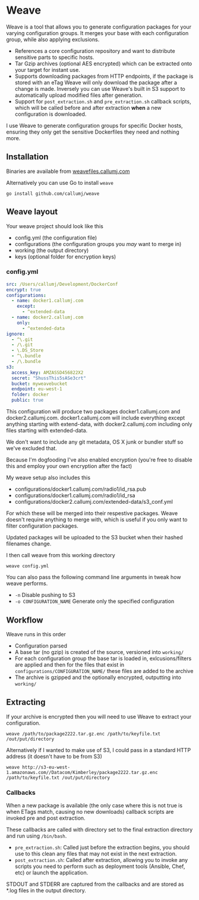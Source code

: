 # Weave

Weave is a tool that allows you to generate configuration packages for your varying configuration groups. It merges your base with each configuration group, while also applying exclusions.

* References a core configuration repository and want to distribute sensitive parts to specific hosts.
* Tar Gzip archives (optional AES encrypted) which can be extracted onto your target for instant use.
* Supports downloading packages from HTTP endpoints, if the package is stored with an eTag Weave will only download the package after a change is made. Inversely you can use Weave's built in S3 support to automatically upload modified files after generation.
* Support for `post_extraction.sh` and `pre_extraction.sh` callback scripts, which will be called before and after extraction **when** a new configuration is downloaded.

I use Weave to generate configuration groups for specific Docker hosts, ensuring they only get the sensitive Dockerfiles they need and nothing more.

## Installation

Binaries are available from [weavefiles.callumj.com](http://weavefiles.callumj.com/)

Alternatively you can use Go to install `weave`

```
go install github.com/callumj/weave
```

## Weave layout

Your weave project should look like this

* config.yml (the configuration file)
* configurations (the configuration groups you *may* want to merge in)
* working (the output directory)
* keys (optional folder for encryption keys)

### config.yml

```yaml
src: /Users/callumj/Development/DockerConf
encrypt: true
configurations:
  - name: docker1.callumj.com
    except:
      - ^extended-data
  - name: docker2.callumj.com
    only:
      - ^extended-data
ignore:
  - ^\.git
  - /\.git
  - \.DS_Store
  - ^\.bundle
  - /\.bundle
s3:
  access_key: AMZASSD456822X2
  secret: "ShussThis5sASe3crt"
  bucket: myweavebucket
  endpoint: eu-west-1
  folder: docker
  public: true
```

This configuration will produce two packages docker1.callumj.com and docker2.callumj.com. docker1.callumj.com will include everything except anything starting with extend-data, with docker2.callumj.com including only files starting with extended-data.

We don't want to include any git metadata, OS X junk or bundler stuff so we've excluded that.

Because I'm dogfooding I've also enabled encryption (you're free to disable this and employ your own encryption after the fact)

My weave setup also includes this

* configurations/docker1.callumj.com/radio1/id_rsa.pub
* configurations/docker1.callumj.com/radio1/id_rsa
* configurations/docker2.callumj.com/extended-data/s3_conf.yml

For which these will be merged into their respestive packages. Weave doesn't require anything to merge with, which is useful if you only want to filter configuration packages.

Updated packages will be uploaded to the S3 bucket when their hashed filenames change.

I then call weave from this working directory

```
weave config.yml
```

You can also pass the following command line arguments in tweak how weave performs.

* `-n` Disable pushing to S3
* `-o CONFIGURATION_NAME` Generate only the specified configuration

## Workflow

Weave runs in this order

* Configuration parsed
* A base tar (no gzip) is created of the source, versioned into `working/`
* For each configuration group the base tar is loaded in, exlcusions/filters are applied and then for the files that exist in `configurations/CONFIGURATION_NAME/` these files are added to the archive
* The archive is gzipped and the optionally encrypted, outputting into `working/`

## Extracting

If your archive is encrypted then you will need to use Weave to extract your configuration.

```
weave /path/to/package2222.tar.gz.enc /path/to/keyfile.txt /out/put/directory
```

Alternatively if I wanted to make use of S3, I could pass in a standard HTTP address (it doesn't have to be from S3)

```
weave http://s3-eu-west-1.amazonaws.com//Datacom/Kimberley/package2222.tar.gz.enc /path/to/keyfile.txt /out/put/directory
```

### Callbacks

When a new package is available (the only case where this is not true is when ETags match, causing no new downloads) callback scripts are invoked pre and post extraction.

These callbacks are called with directory set to the final extraction directory and run using `/bin/bash`.

* `pre_extraction.sh`: Called just before the extraction begins, you should use to this clean any files that may not exist in the next extraction.
* `post_extraction.sh`: Called after extraction, allowing you to invoke any scripts you need to perform such as deployment tools (Ansible, Chef, etc) or launch the application.

STDOUT and STDERR are captured from the callbacks and are stored as *.log files in the output directory.
